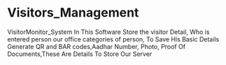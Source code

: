 # Visitors_Management
VisitorMonitor_System In This Software Store the visitor Detail, Who is entered person our office categories of person, To Save His Basic Details Generate QR and BAR codes,Aadhar Number, Photo, Proof Of Documents,These Are Details To Store Our Server

